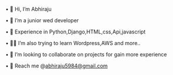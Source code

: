 • 👋 Hi, I’m Abhiraju

• 🙂 I’m a junior wed developer

• 👀 Experience in Python,Django,HTML,css,Api,javascript

• 👨‍💻 I’m also trying to learn Wordpress,AWS and more..

• 🤵 I’m looking to collaborate on projects for gain more experience

• 📧 Reach me @abhiraju5984@gmail.com
